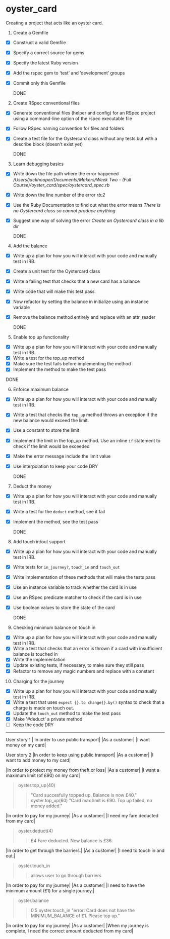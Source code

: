 # oyster_card

Creating a project that acts like an oyster card.


1. Create a Gemfile
- [x] Construct a valid Gemfile
- [x] Specify a correct source for gems
- [x] Specify the latest Ruby version
- [x] Add the rspec gem to ‘test’ and ’development’ groups
- [x] Commit only this Gemfile

  DONE

2. Create RSpec conventional files
- [x] Generate conventional files (helper and config) for an RSpec project using a command-line option of the rspec executable file
- [x] Follow RSpec naming convention for files and folders
- [x] Create a test file for the Oystercard class without any tests but with a describe block (doesn't exist yet)

  DONE

3. Learn debugging basics
- [x] Write down the file path where the error happened
*/Users/jackhooper/Documents/Makers/Week Two - (Full Course)/oyster_card/spec/oystercard_spec.rb*
- [x] Write down the line number of the error
*rb:2*
- [x] Use the Ruby Documentation to find out what the error means
*There is no Oystercard class so cannot produce anything*
- [x] Suggest one way of solving the error
*Create an Oystercard class in a lib dir*

  DONE

4. Add the balance
- [x] Write up a plan for how you will interact with your code and manually test in IRB.
- [x] Create a unit test for the Oystercard class
- [x] Write a failing test that checks that a new card has a balance
- [x] Write code that will make this test pass
- [x] Now refactor by setting the balance in initialize using an instance variable
- [x] Remove the balance method entirely and replace with an attr_reader

  DONE

5. Enable top up functionality
- [x] Write up a plan for how you will interact with your code and manually test in IRB.
- [x] Write a test for the top_up method
- [x] Make sure the test fails before implementing the method
- [x] Implement the method to make the test pass

DONE

6. Enforce maximum balance
- [x] Write up a plan for how you will interact with your code and manually test in IRB.
- [x] Write a test that checks the `top_up` method throws an exception if the new balance would exceed the limit.
- [x] Use a constant to store the limit
- [x] Implement the limit in the top_up method. Use an inline `if` statement to check if the limit would be exceeded
- [x] Make the error message include the limit value
- [x] Use interpolation to keep your code DRY

  DONE

7. Deduct the money
- [x] Write up a plan for how you will interact with your code and manually test in IRB.
- [x] Write a test for the `deduct` method, see it fail
- [x] Implement the method, see the test pass

  DONE

8. Add touch in/out support
- [x] Write up a plan for how you will interact with your code and manually test in IRB.
- [x] Write tests for `in_journey?`, `touch_in` and `touch_out`
- [x] Write implementation of these methods that will make the tests pass
- [x] Use an instance variable to track whether the card is in use
- [x] Use an RSpec predicate matcher to check if the card is in use
- [x] Use boolean values to store the state of the card

  DONE

9. Checking minimum balance on touch in
- [x] Write up a plan for how you will interact with your code and manually test in IRB.
- [x] Write a test that checks that an error is thrown if a card with insufficient balance is touched in
- [x] Write the implementation
- [x] Update existing tests, if necessary, to make sure they still pass
- [x] Refactor to remove any magic numbers and replace with a constant

10. Charging for the journey
- [x] Write up a plan for how you will interact with your code and manually test in IRB.
- [x] Write a test that uses `expect {}.to change{}.by()` syntax to check that a charge is made on touch out.
- [x] Update the `touch_out` method to make the test pass
- [x] Make '#deduct' a private method
- [ ] Keep the code DRY

----------------------------------

User story 1
| In order to use public transport|
|As a customer|
|I want money on my card|

User story 2
|In order to keep using public transport|
|As a customer|
|I want to add money to my card|

|In order to protect my money from theft or loss|
|As a customer|
|I want a maximum limit (of £90) on my card|

>oyster.top_up(40)
>> "Card succesfully topped up. Balance is now £40."
>oyster.top_up(60)
>> "Card max limit is £90. Top up failed, no money added."

|In order to pay for my journey|
|As a customer|
|I need my fare deducted from my card|

>oyster.deduct(4)
>> £4 Fare deducted. New balance is £36.

|In order to get through the barriers.|
|As a customer|
|I need to touch in and out.|

>oyster.touch_in
>> allows user to go through barriers

|In order to pay for my journey|
|As a customer|
|I need to have the minimum amount (£1) for a single journey.|

> oyster.balance
>> 0.5
> oyster.touch_in
>> "error: Card does not have the MINIMUM_BALANCE of £1. Please top up."

|In order to pay for my journey|
|As a customer|
|When my journey is complete, I need the correct amount deducted from my card|
